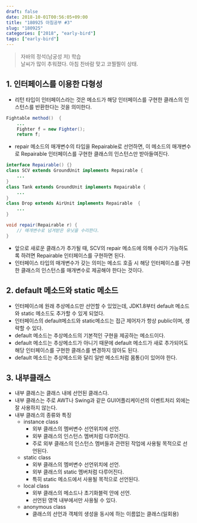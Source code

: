 ```yaml
---
draft: false
date: 2018-10-01T00:56:05+09:00
title: "180925 아침공부 #3"
slug: "180925"
categories: ["2018", "early-bird"]
tags: ["early-bird"]
---
```


>자바의 정석(남궁성 저) 학습  
>날씨가 많이 추워졌다. 아침 찬바람 맞고 코찔찔이 상태.  

## 1. 인터페이스를 이용한 다형성
- 리턴 타입이 인터페이스라는 것은 메소드가 해당 인터페이스를 구현한 클래스의 인스턴스를 반환한다는 것을 의미한다.  

```java
Fightable method()  {
    ...
    Fighter f = new Fighter();
    return f;
```  
- repair 메소드의 매개변수의 타입을 Repairable로 선언하면, 이 메소드의 매개변수로 Repairable 인터페이스를 구현한 클래스의 인스턴스만 받아들여진다. 

```java
interface Repairable() {}
class SCV extends GroundUnit implements Repairable {
    ...
}
class Tank extends GroundUnit implements Repairable {
    ...
}
class Drop extends AirUnit implements Repairable  {
    ...
}
```  

```java
void repair(Repairable r) {
    // 매개변수로 넘겨받은 유닛을 수리한다.
}
```  
- 앞으로 새로운 클래스가 추가될 때, SCV의 repair 메소드에 의해 수리가 가능하도록 하려면 Repairable 인터페이스를 구현하면 된다.
- 인터페이스 타입의 매개변수가 갖는 의미는 메소드 호출 시 해당 인터페이스를 구현한 클래스의 인스턴스를 매개변수로 제공해야 한다는 것이다.

## 2. default 메소드와 static 메소드
- 인터페이스에 원래 추상메소드만 선언할 수 있었는데, JDK1.8부터 default 메소드와 static 메소드도 추가할 수 있게 되었다.
- 인터페이스의 default메소드와 static메소드는 접근 제어자가 항상 public이며, 생략할 수 있다.
- default 메소드는 추상메소드의 기본적인 구현을 제공하는 메소드이다.
- default 메소드는 추상메소드가 아니기 때문에 default 메소드가 새로 추가되어도 해당 인터페이스를 구현한 클래스를 변경하지 않아도 된다.
- default 메소드는 추상메소드와 달리 일반 메소드처럼 몸통{}이 있어야 한다.

## 3. 내부클래스
- 내부 클래스는 클래스 내에 선언된 클래스다.
- 내부 클래스는 주로 AWT나 Swing과 같은 GUI어플리케이션의 이벤트처리 외에는 잘 사용하지 않는다.
- 내부 클래스의 종류와 특징
  - instance class
      - 외부 클래스의 멤버변수 선언위치에 선언.
      - 외부 클래스의 인스턴스 멤버처럼 다루어진다.
      - 주로 외부 클래스의 인스턴스 멤버들과 관련된 작업에 사용될 목적으로 선언된다.
  - static class
      - 외부 클래스의 멤버변수 선언위치에 선언.
      - 외부 클래스의 static 멤버처럼 다루어진다.
      - 특히 static 메소드에서 사용될 목적으로 선언된다.
  - local class
      - 외부 클래스의 메소드나 초기화블럭 안에 선언.
      - 선언된 영역 내부에서만 사용될 수 있다.
  - anonymous class
      - 클래스의 선언과 객체의 생성을 동시에 하는 이름없는 클래스(일회용)
